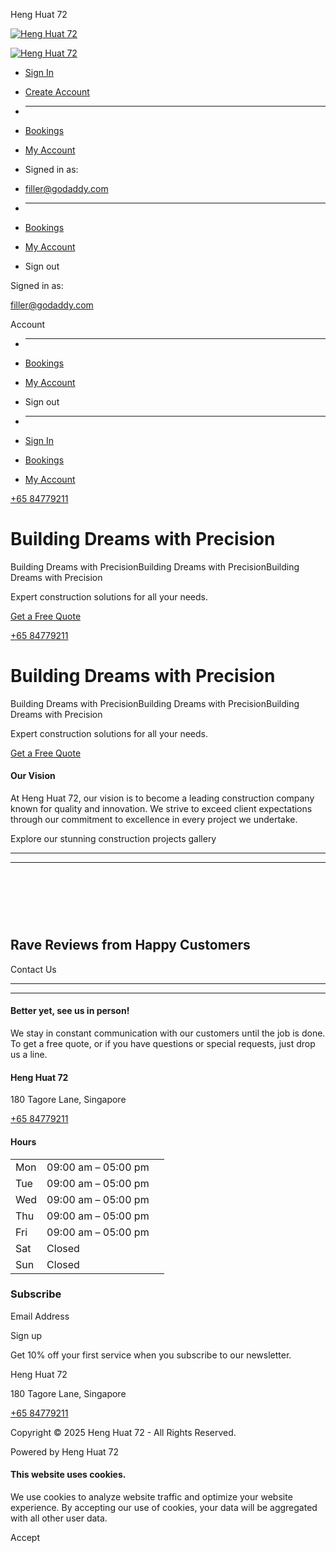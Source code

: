 Heng Huat 72



[![Heng Huat 72](//img1.wsimg.com/isteam/ip/04bba9b6-eda1-493e-9e4a-abb33363bad8/IMG-20250222-WA0000.jpg/:/rs=h:70,cg:true,m/qt=q:95)](/ "Heng Huat 72")

[![Heng Huat 72](//img1.wsimg.com/isteam/ip/04bba9b6-eda1-493e-9e4a-abb33363bad8/IMG-20250222-WA0000.jpg/:/rs=h:70,cg:true,m/qt=q:95)](/ "Heng Huat 72")

* [Sign In](/m/account)
* [Create Account](/m/create-account)
* ---
* [Bookings](/m/bookings)
* [My Account](/m/account)

* Signed in as:
* filler@godaddy.com
* ---
* [Bookings](/m/bookings)
* [My Account](/m/account)
* Sign out

Signed in as:

filler@godaddy.com

Account

* ---
* [Bookings](/m/bookings)
* [My Account](/m/account)
* Sign out

* ---
* [Sign In](/m/account)
* [Bookings](/m/bookings)
* [My Account](/m/account)

[+65 84779211](tel:+6584779211)

Building Dreams with Precision
==============================

Building Dreams with PrecisionBuilding Dreams with PrecisionBuilding Dreams with Precision

Expert construction solutions for all your needs.

[Get a Free Quote](/)

[+65 84779211](tel:+6584779211)

Building Dreams with Precision
==============================

Building Dreams with PrecisionBuilding Dreams with PrecisionBuilding Dreams with Precision

Expert construction solutions for all your needs.

[Get a Free Quote](/)

#### Our Vision

At Heng Huat 72, our vision is to become a leading construction company known for quality and innovation. We strive to exceed client expectations through our commitment to excellence in every project we undertake.

Explore our stunning construction projects gallery

---
-------------------------------------------------------

![](data:image/gif;base64,R0lGODlhAQABAAD/ACwAAAAAAQABAAACADs=)

![](data:image/gif;base64,R0lGODlhAQABAAD/ACwAAAAAAQABAAACADs=)

![](data:image/gif;base64,R0lGODlhAQABAAD/ACwAAAAAAQABAAACADs=)

![](data:image/gif;base64,R0lGODlhAQABAAD/ACwAAAAAAQABAAACADs=)

![](data:image/gif;base64,R0lGODlhAQABAAD/ACwAAAAAAQABAAACADs=)

![](data:image/gif;base64,R0lGODlhAQABAAD/ACwAAAAAAQABAAACADs=)

Rave Reviews from Happy Customers
---------------------------------

Contact Us

---
---------------

#### Better yet, see us in person!

We stay in constant communication with our customers until the job is done. To get a free quote, or if you have questions or special requests, just drop us a line.

#### Heng Huat 72

180 Tagore Lane, Singapore

[+65 84779211](tel:+6584779211)

#### Hours

|  |  |  |
| --- | --- | --- |
| Mon | 09:00 am – 05:00 pm |  |
| Tue | 09:00 am – 05:00 pm |  |
| Wed | 09:00 am – 05:00 pm |  |
| Thu | 09:00 am – 05:00 pm |  |
| Fri | 09:00 am – 05:00 pm |  |
| Sat | Closed |  |
| Sun | Closed |  |

### Subscribe

Email Address

Sign up

Get 10% off your first service when you subscribe to our newsletter.

Heng Huat 72

180 Tagore Lane, Singapore

[+65 84779211](tel:+6584779211)

Copyright © 2025 Heng Huat 72 - All Rights Reserved.

Powered by Heng Huat 72

#### This website uses cookies.

We use cookies to analyze website traffic and optimize your website experience. By accepting our use of cookies, your data will be aggregated with all other user data.

Accept
